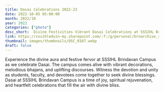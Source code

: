 ```yaml
---
title: Dasai Celebrations 2022-23
date: 2022-10-05 05:00:00
month: 2022/10
year: 2022
categories: ["photo"]
desc_short:  Divine Festivities Vibrant Dasai Celebrations at SSSIHL Brindavan Campus
link: https://sssihleduin-my.sharepoint.com/:f:/g/personal/brnarchive_sssihl_edu_in/EmGovFzbmdRKv3Pslu8rAKkBrxXVCliBjRgPVDhBNsWR1w?e=8OZyXB
thumbnail: images/thumbnails/DSC_0187.webp
draft: false
---
```


  Experience the divine aura and festive fervor at SSSIHL Brindavan Campus as we celebrate Dasai. The campus comes alive with vibrant decorations, melodious bhajans, and uplifting discourses. Witness the devotion and unity as students, faculty, and devotees come together to seek divine blessings. Dasai at SSSIHL Brindavan Campus is a time of joy, spiritual rejuvenation, and heartfelt celebrations that fill the air with divine bliss.

